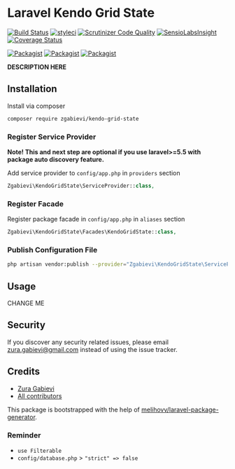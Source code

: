 # Laravel Kendo Grid State

[![Build Status](https://travis-ci.org/zgabievi/kendo-grid-state.svg?branch=master)](https://travis-ci.org/zgabievi/kendo-grid-state)
[![styleci](https://styleci.io/repos/144536973/shield)](https://styleci.io/repos/144536973)
[![Scrutinizer Code Quality](https://scrutinizer-ci.com/g/zgabievi/laravel-kendo-grid-state/badges/quality-score.png?b=master)](https://scrutinizer-ci.com/g/zgabievi/laravel-kendo-grid-state/?branch=master)
[![SensioLabsInsight](https://insight.sensiolabs.com/projects/2a26e9ba-2c9f-44c4-acf2-5fa784a5679a/mini.png)](https://insight.sensiolabs.com/projects/2a26e9ba-2c9f-44c4-acf2-5fa784a5679a)
[![Coverage Status](https://coveralls.io/repos/github/zgabievi/laravel-kendo-grid-state/badge.svg?branch=master)](https://coveralls.io/github/zgabievi/laravel-kendo-grid-state?branch=master)

[![Packagist](https://img.shields.io/packagist/v/zgabievi/kendo-grid-state.svg)](https://packagist.org/packages/zgabievi/kendo-grid-state)
[![Packagist](https://poser.pugx.org/zgabievi/kendo-grid-state/d/total.svg)](https://packagist.org/packages/zgabievi/kendo-grid-state)
[![Packagist](https://img.shields.io/packagist/l/zgabievi/kendo-grid-state.svg)](https://packagist.org/packages/zgabievi/kendo-grid-state)

**DESCRIPTION HERE**

## Installation

Install via composer
```bash
composer require zgabievi/kendo-grid-state
```

### Register Service Provider

**Note! This and next step are optional if you use laravel>=5.5 with package
auto discovery feature.**

Add service provider to `config/app.php` in `providers` section
```php
Zgabievi\KendoGridState\ServiceProvider::class,
```

### Register Facade

Register package facade in `config/app.php` in `aliases` section
```php
Zgabievi\KendoGridState\Facades\KendoGridState::class,
```

### Publish Configuration File

```bash
php artisan vendor:publish --provider="Zgabievi\KendoGridState\ServiceProvider" --tag="config"
```

## Usage

CHANGE ME

## Security

If you discover any security related issues, please email zura.gabievi@gmail.com
instead of using the issue tracker.

## Credits

- [Zura Gabievi](https://github.com/zgabievi/kendo-grid-state)
- [All contributors](https://github.com/zgabievi/kendo-grid-state/graphs/contributors)

This package is bootstrapped with the help of
[melihovv/laravel-package-generator](https://github.com/melihovv/laravel-package-generator).


### Reminder
- `use Filterable`
- `config/database.php` > `"strict" => false`
